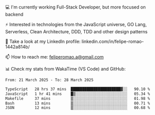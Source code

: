 💻 I'm currently working Full-Stack Developer, but more focused on backend

⚡ Interested in technologies from the JavaScript universe, GO Lang, Serverless, Clean Architecture, DDD, TDD and other design patterns

👥 Take a look at my LinkedIn profile: linkedin.com/in/felipe-romao-1442a814b/

📫 How to reach me: feliperomao.a@gmail.com

📊 Check my stats from WakaTime (VS Code) and GitHub:

<!--START_SECTION:waka-->

```txt
From: 21 March 2025 - To: 28 March 2025

TypeScript   28 hrs 37 mins  ██████████████████████▓░░   90.10 %
JavaScript   1 hr 41 mins    █▒░░░░░░░░░░░░░░░░░░░░░░░   05.34 %
Makefile     37 mins         ▒░░░░░░░░░░░░░░░░░░░░░░░░   01.98 %
Bash         13 mins         ▒░░░░░░░░░░░░░░░░░░░░░░░░   00.71 %
JSON         12 mins         ▒░░░░░░░░░░░░░░░░░░░░░░░░   00.68 %
```

<!--END_SECTION:waka-->
